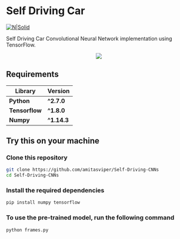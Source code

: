 # Self Driving Car
[![N|Solid](https://secure.gravatar.com/avatar/7273c58dc017eec83667b50742ff6368?s=80)](https://www.linkedin.com/in/amitasviper/)

Self Driving Car Convolutional Neural Network implementation using TensorFlow.

<p align="center">
  <img src="assets/car.gif"/>
</p>

## Requirements
**Library** | **Version**
--- | ---
**Python** | **^2.7.0**
**Tensorflow** | **^1.8.0**
**Numpy** | **^1.14.3** 

## Try this on your machine
### Clone this repository
```sh
git clone https://github.com/amitasviper/Self-Driving-CNNs
cd Self-Driving-CNNs
```

### Install the required dependencies
```sh
pip install numpy tensorflow
```


### To use the pre-trained model, run the following command
```sh
python frames.py
```
